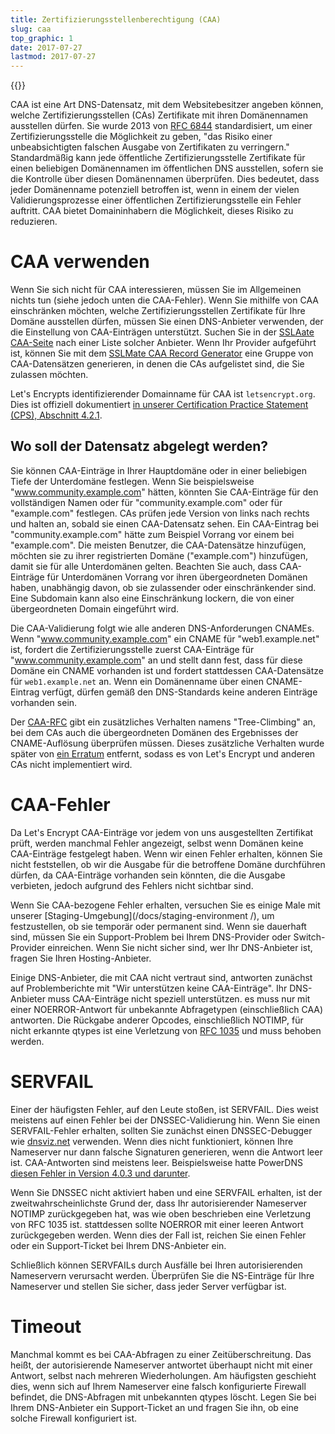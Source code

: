 ```yaml
---
title: Zertifizierungsstellenberechtigung (CAA)
slug: caa
top_graphic: 1
date: 2017-07-27
lastmod: 2017-07-27
---
```


{{<lastmod>}}

CAA ist eine Art DNS-Datensatz, mit dem Websitebesitzer angeben können, welche Zertifizierungsstellen (CAs) Zertifikate mit ihren Domänennamen ausstellen dürfen. Sie wurde 2013 von [RFC 6844](https://tools.ietf.org/html/rfc6844) standardisiert, um einer Zertifizierungsstelle die Möglichkeit zu geben, "das Risiko einer unbeabsichtigten falschen Ausgabe von Zertifikaten zu verringern." Standardmäßig kann jede öffentliche Zertifizierungsstelle Zertifikate für einen beliebigen Domänennamen im öffentlichen DNS ausstellen, sofern sie die Kontrolle über diesen Domänennamen überprüfen. Dies bedeutet, dass jeder Domänenname potenziell betroffen ist, wenn in einem der vielen Validierungsprozesse einer öffentlichen Zertifizierungsstelle ein Fehler auftritt. CAA bietet Domaininhabern die Möglichkeit, dieses Risiko zu reduzieren.

# CAA verwenden

Wenn Sie sich nicht für CAA interessieren, müssen Sie im Allgemeinen nichts tun (siehe jedoch unten die CAA-Fehler). Wenn Sie mithilfe von CAA einschränken möchten, welche Zertifizierungsstellen Zertifikate für Ihre Domäne ausstellen dürfen, müssen Sie einen DNS-Anbieter verwenden, der die Einstellung von CAA-Einträgen unterstützt. Suchen Sie in der [SSLAate CAA-Seite](https://sslmate.com/caa/support) nach einer Liste solcher Anbieter. Wenn Ihr Provider aufgeführt ist, können Sie mit dem [SSLMate CAA Record Generator](https://sslmate.com/caa/) eine Gruppe von CAA-Datensätzen generieren, in denen die CAs aufgelistet sind, die Sie zulassen möchten.

Let's Encrypts identifizierender Domainname für CAA ist `letsencrypt.org`. Dies ist offiziell dokumentiert [in unserer Certification Practice Statement (CPS), Abschnitt 4.2.1](https://letsencrypt.org/repository/).

## Wo soll der Datensatz abgelegt werden?

Sie können CAA-Einträge in Ihrer Hauptdomäne oder in einer beliebigen Tiefe der Unterdomäne festlegen. Wenn Sie beispielsweise "www.community.example.com" hätten, könnten Sie CAA-Einträge für den vollständigen Namen oder für "community.example.com" oder für "example.com" festlegen. CAs prüfen jede Version von links nach rechts und halten an, sobald sie einen CAA-Datensatz sehen. Ein CAA-Eintrag bei "community.example.com" hätte zum Beispiel Vorrang vor einem bei "example.com". Die meisten Benutzer, die CAA-Datensätze hinzufügen, möchten sie zu ihrer registrierten Domäne ("example.com") hinzufügen, damit sie für alle Unterdomänen gelten. Beachten Sie auch, dass CAA-Einträge für Unterdomänen Vorrang vor ihren übergeordneten Domänen haben, unabhängig davon, ob sie zulassender oder einschränkender sind. Eine Subdomain kann also eine Einschränkung lockern, die von einer übergeordneten Domain eingeführt wird.

Die CAA-Validierung folgt wie alle anderen DNS-Anforderungen CNAMEs. Wenn "www.community.example.com" ein CNAME für "web1.example.net" ist, fordert die Zertifizierungsstelle zuerst CAA-Einträge für "www.community.example.com" an und stellt dann fest, dass für diese Domäne ein CNAME vorhanden ist und fordert stattdessen CAA-Datensätze für `web1.example.net` an. Wenn ein Domänenname über einen CNAME-Eintrag verfügt, dürfen gemäß den DNS-Standards keine anderen Einträge vorhanden sein.

Der [CAA-RFC](https://tools.ietf.org/html/rfc6844) gibt ein zusätzliches Verhalten namens "Tree-Climbing" an, bei dem CAs auch die übergeordneten Domänen des Ergebnisses der CNAME-Auflösung überprüfen müssen. Dieses zusätzliche Verhalten wurde später von [ein Erratum](https://www.rfc-editor.org/errata/eid5065) entfernt, sodass es von Let's Encrypt und anderen CAs nicht implementiert wird.

# CAA-Fehler

Da Let's Encrypt CAA-Einträge vor jedem von uns ausgestellten Zertifikat prüft, werden manchmal Fehler angezeigt, selbst wenn Domänen keine CAA-Einträge festgelegt haben. Wenn wir einen Fehler erhalten, können Sie nicht feststellen, ob wir die Ausgabe für die betroffene Domäne durchführen dürfen, da CAA-Einträge vorhanden sein könnten, die die Ausgabe verbieten, jedoch aufgrund des Fehlers nicht sichtbar sind.

Wenn Sie CAA-bezogene Fehler erhalten, versuchen Sie es einige Male mit unserer [Staging-Umgebung](/docs/staging-environment /), um festzustellen, ob sie temporär oder permanent sind. Wenn sie dauerhaft sind, müssen Sie ein Support-Problem bei Ihrem DNS-Provider oder Switch-Provider einreichen. Wenn Sie nicht sicher sind, wer Ihr DNS-Anbieter ist, fragen Sie Ihren Hosting-Anbieter.

Einige DNS-Anbieter, die mit CAA nicht vertraut sind, antworten zunächst auf Problemberichte mit "Wir unterstützen keine CAA-Einträge". Ihr DNS-Anbieter muss CAA-Einträge nicht speziell unterstützen. es muss nur mit einer NOERROR-Antwort für unbekannte Abfragetypen (einschließlich CAA) antworten. Die Rückgabe anderer Opcodes, einschließlich NOTIMP, für nicht erkannte qtypes ist eine Verletzung von [RFC 1035](https://tools.ietf.org/html/rfc1035) und muss behoben werden.

# SERVFAIL

Einer der häufigsten Fehler, auf den Leute stoßen, ist SERVFAIL. Dies weist meistens auf einen Fehler bei der DNSSEC-Validierung hin. Wenn Sie einen SERVFAIL-Fehler erhalten, sollten Sie zunächst einen DNSSEC-Debugger wie [dnsviz.net](http://dnsviz.net/) verwenden. Wenn dies nicht funktioniert, können Ihre Nameserver nur dann falsche Signaturen generieren, wenn die Antwort leer ist. CAA-Antworten sind meistens leer. Beispielsweise hatte PowerDNS [diesen Fehler in Version 4.0.3 und darunter](https://community.letsencrypt.org/t/caa-servfail-changes/38298/2?u=jsha).

Wenn Sie DNSSEC nicht aktiviert haben und eine SERVFAIL erhalten, ist der zweitwahrscheinlichste Grund der, dass Ihr autorisierender Nameserver NOTIMP zurückgegeben hat, was wie oben beschrieben eine Verletzung von RFC 1035 ist. stattdessen sollte NOERROR mit einer leeren Antwort zurückgegeben werden. Wenn dies der Fall ist, reichen Sie einen Fehler oder ein Support-Ticket bei Ihrem DNS-Anbieter ein.

Schließlich können SERVFAILs durch Ausfälle bei Ihren autorisierenden Nameservern verursacht werden. Überprüfen Sie die NS-Einträge für Ihre Nameserver und stellen Sie sicher, dass jeder Server verfügbar ist.

# Timeout

Manchmal kommt es bei CAA-Abfragen zu einer Zeitüberschreitung. Das heißt, der autorisierende Nameserver antwortet überhaupt nicht mit einer Antwort, selbst nach mehreren Wiederholungen. Am häufigsten geschieht dies, wenn sich auf Ihrem Nameserver eine falsch konfigurierte Firewall befindet, die DNS-Abfragen mit unbekannten qtypes löscht. Legen Sie bei Ihrem DNS-Anbieter ein Support-Ticket an und fragen Sie ihn, ob eine solche Firewall konfiguriert ist.

